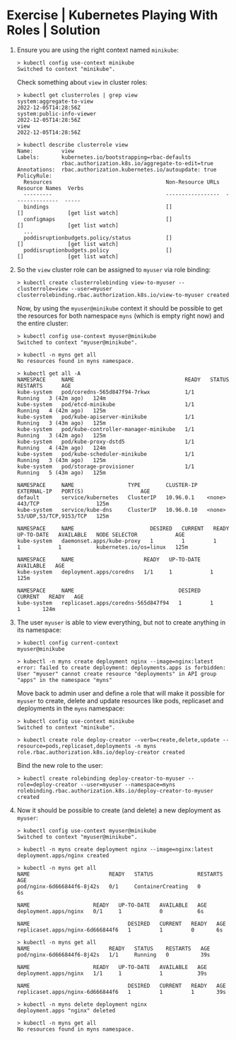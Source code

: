 # Exercise | Kubernetes Playing With Roles | Solution

1. Ensure you are using the right context named `minikube`:

   ```console
   > kubectl config use-context minikube
   Switched to context "minikube".
   ```

   Check something about `view` in cluster roles:

   ```console
   > kubectl get clusterroles | grep view
   system:aggregate-to-view                                               2022-12-05T14:28:56Z
   system:public-info-viewer                                              2022-12-05T14:28:56Z
   view                                                                   2022-12-05T14:28:56Z

   > kubectl describe clusterrole view
   Name:         view
   Labels:       kubernetes.io/bootstrapping=rbac-defaults
                 rbac.authorization.k8s.io/aggregate-to-edit=true
   Annotations:  rbac.authorization.kubernetes.io/autoupdate: true
   PolicyRule:
     Resources                                    Non-Resource URLs  Resource Names  Verbs
     ---------                                    -----------------  --------------  -----
     bindings                                     []                 []              [get list watch]
     configmaps                                   []                 []              [get list watch]
     ...
     poddisruptionbudgets.policy/status           []                 []              [get list watch]
     poddisruptionbudgets.policy                  []                 []              [get list watch]
   ```

2. So the `view` cluster role can be assigned to `myuser` via role binding:

   ```console
   > kubectl create clusterrolebinding view-to-myuser --clusterrole=view --user=myuser
   clusterrolebinding.rbac.authorization.k8s.io/view-to-myuser created
   ```

   Now, by using the `myuser@minikube` context it should be possible to get the resources for both namespace `myns` (which is empty right now) and the entire cluster:

   ```console
   > kubectl config use-context myuser@minikube
   Switched to context "myuser@minikube".

   > kubectl -n myns get all
   No resources found in myns namespace.

   > kubectl get all -A
   NAMESPACE     NAME                                   READY   STATUS    RESTARTS      AGE
   kube-system   pod/coredns-565d847f94-7rkwx           1/1     Running   3 (42m ago)   124m
   kube-system   pod/etcd-minikube                      1/1     Running   4 (42m ago)   125m
   kube-system   pod/kube-apiserver-minikube            1/1     Running   3 (43m ago)   125m
   kube-system   pod/kube-controller-manager-minikube   1/1     Running   3 (42m ago)   125m
   kube-system   pod/kube-proxy-dstd5                   1/1     Running   4 (42m ago)   124m
   kube-system   pod/kube-scheduler-minikube            1/1     Running   3 (43m ago)   125m
   kube-system   pod/storage-provisioner                1/1     Running   5 (43m ago)   125m

   NAMESPACE     NAME                 TYPE        CLUSTER-IP   EXTERNAL-IP   PORT(S)                  AGE
   default       service/kubernetes   ClusterIP   10.96.0.1    <none>        443/TCP                  125m
   kube-system   service/kube-dns     ClusterIP   10.96.0.10   <none>        53/UDP,53/TCP,9153/TCP   125m

   NAMESPACE     NAME                        DESIRED   CURRENT   READY   UP-TO-DATE   AVAILABLE   NODE SELECTOR            AGE
   kube-system   daemonset.apps/kube-proxy   1         1         1       1            1           kubernetes.io/os=linux   125m

   NAMESPACE     NAME                      READY   UP-TO-DATE   AVAILABLE   AGE
   kube-system   deployment.apps/coredns   1/1     1            1           125m

   NAMESPACE     NAME                                 DESIRED   CURRENT   READY   AGE
   kube-system   replicaset.apps/coredns-565d847f94   1         1         1       124m
   ```

3. The user `myuser` is able to view everything, but not to create anything in its namespace:

   ```
   > kubectl config current-context
   myuser@minikube

   > kubectl -n myns create deployment nginx --image=nginx:latest
   error: failed to create deployment: deployments.apps is forbidden: User "myuser" cannot create resource "deployments" in API group "apps" in the namespace "myns"
   ```

   Move back to admin user and define a role that will make it possible for `myuser` to create, delete and update resources like pods, replicaset and deployments in the `myns` namespace:

   ```console
   > kubectl config use-context minikube
   Switched to context "minikube".

   > kubectl create role deploy-creator --verb=create,delete,update --resource=pods,replicaset,deployments -n myns
   role.rbac.authorization.k8s.io/deploy-creator created
   ```

   Bind the new role to the user:

   ```console
   > kubectl create rolebinding deploy-creator-to-myuser --role=deploy-creator --user=myuser --namespace=myns
   rolebinding.rbac.authorization.k8s.io/deploy-creator-to-myuser created
   ```

4. Now it should be possible to create (and delete) a new deployment as `myuser`:

   ```console
   > kubectl config use-context myuser@minikube
   Switched to context "myuser@minikube".

   > kubectl -n myns create deployment nginx --image=nginx:latest
   deployment.apps/nginx created

   > kubectl -n myns get all
   NAME                         READY   STATUS              RESTARTS   AGE
   pod/nginx-6d666844f6-8j42s   0/1     ContainerCreating   0          6s

   NAME                    READY   UP-TO-DATE   AVAILABLE   AGE
   deployment.apps/nginx   0/1     1            0           6s

   NAME                               DESIRED   CURRENT   READY   AGE
   replicaset.apps/nginx-6d666844f6   1         1         0       6s

   > kubectl -n myns get all
   NAME                         READY   STATUS    RESTARTS   AGE
   pod/nginx-6d666844f6-8j42s   1/1     Running   0          39s

   NAME                    READY   UP-TO-DATE   AVAILABLE   AGE
   deployment.apps/nginx   1/1     1            1           39s

   NAME                               DESIRED   CURRENT   READY   AGE
   replicaset.apps/nginx-6d666844f6   1         1         1       39s

   > kubectl -n myns delete deployment nginx
   deployment.apps "nginx" deleted

   > kubectl -n myns get all
   No resources found in myns namespace.
   ```
